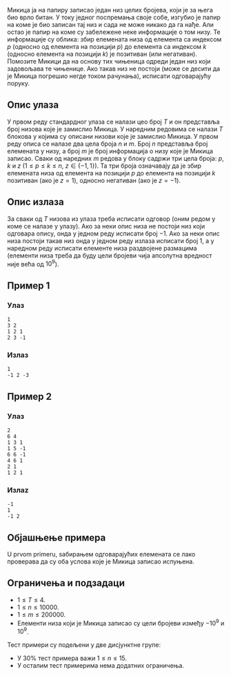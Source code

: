 ﻿Микица ја на папиру записао један низ целих бројева, који је за њега био врло битан. У току једног поспремања своје собе, изгубио је папир на коме је био записан тај низ и сада не може никако да га нађе. Али остао је папир на коме су забележене неке информације о том низу. Те информације су облика: збир елемената низа од елемента са индексом  $p$ (односно од елемента на позицији $p$) до елемента са индексом  $k$ (односно елемента на позицији $k$) је позитиван  (или негативан). Помозите Микици да на основу тих чињеница одреди један низ који задовољава те чињенице. Ако такав низ не постоји (може се десити да је Микица погрешио негде током рачунања), исписати одговарајућу поруку.

## Опис улаза
У првом реду стандардног улаза се налази цео број $T$ и он представља број низова које је замислио Микица. У наредним редовима се налази $T$ блокова у којима су описани низови које је замислио Микица. У првом реду описа се налазе два цела броја $n$ и $m$. Број $n$ представља број елемената у низу, а број $m$ је број информација о низу које је Микица записао. Сваки од наредних $m$ редова у блоку садржи три цела броја: $p$, $k$ и $z$ ($1\leq p\leq k\leq n$, $z\in\{-1,1\}$). Та три броја означавају да је збир елемената низа од елемента на позицији $p$ до елемента на позицији $k$ позитиван (ако је $z=1$), односно негативан (ако је $z=-1$).

## Опис излаза
За сваки од $T$ низова из улаза треба исписати одговор (оним редом у коме се налазе у улазу). Ако за неки опис низа не постоји низ који одговара опису, онда у једном реду исписати број $-1$. Ако за неки опис низа постоји такав низ онда у једном реду излаза исписати број $1$, а у наредном реду исписати елементе низа раздвојене размацима (елементи низа треба да буду цели бројеви чија апсолутна вредност није већа од $10^9$).

## Пример 1
### Улаз
```
1
3 2
1 2 1
2 3 -1
```

### Излаз
```
1
-1 2 -3
```

## Пример 2
### Улаз
```
2
6 4
1 3 1
1 5 -1
6 6 -1
4 6 1
2 1
1 2 1
```

### Излаz
```
-1
1
-1 2
```

## Објашњење примера
U prvom primeru, sабирањем одговарајућих елемената се лако проверава да су оба услова које је Микица записао испуњена.

## Ограничења и подзадаци

* $1\leq T \leq 4$.
* $1\leq n \leq 10000$.
* $1\leq m \leq 200000$.
* Елементи низа који је Микица записао су цели бројеви између $-10^9$ и $10^9$.

Тест примери су подељени у две дисјунктне групе:

* У 30% тест примера важи $1\leq n \leq 15$.
* У осталим тест примерима нема додатних ограничења.
